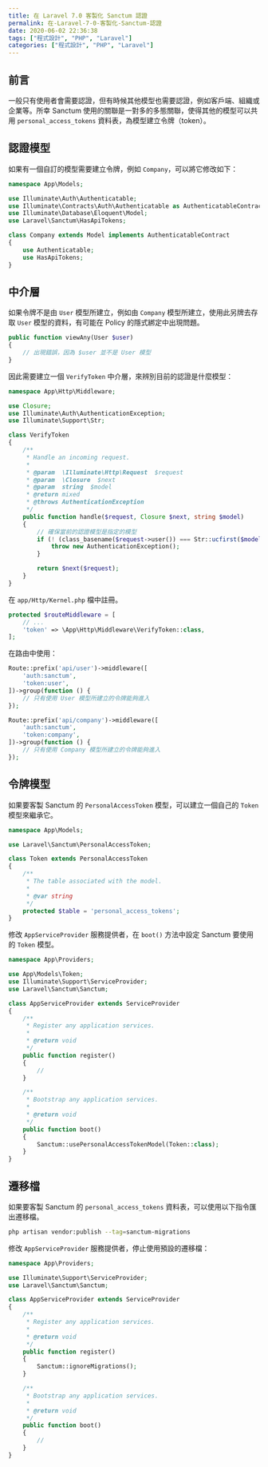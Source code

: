 ```yaml
---
title: 在 Laravel 7.0 客製化 Sanctum 認證
permalink: 在-Laravel-7-0-客製化-Sanctum-認證
date: 2020-06-02 22:36:38
tags: ["程式設計", "PHP", "Laravel"]
categories: ["程式設計", "PHP", "Laravel"]
---
```


## 前言

一般只有使用者會需要認證，但有時候其他模型也需要認證，例如客戶端、組織或企業等。所幸 Sanctum 使用的關聯是一對多的多態關聯，使得其他的模型可以共用 `personal_access_tokens` 資料表，為模型建立令牌（token）。

## 認證模型

如果有一個自訂的模型需要建立令牌，例如 `Company`，可以將它修改如下：

```PHP
namespace App\Models;

use Illuminate\Auth\Authenticatable;
use Illuminate\Contracts\Auth\Authenticatable as AuthenticatableContract;
use Illuminate\Database\Eloquent\Model;
use Laravel\Sanctum\HasApiTokens;

class Company extends Model implements AuthenticatableContract
{
    use Authenticatable;
    use HasApiTokens;
}
```

## 中介層

如果令牌不是由 `User` 模型所建立，例如由 `Company` 模型所建立，使用此另牌去存取 `User` 模型的資料，有可能在 Policy 的隱式綁定中出現問題。

```PHP
public function viewAny(User $user)
{
    // 出現錯誤，因為 $user 並不是 User 模型
}
```

因此需要建立一個 `VerifyToken` 中介層，來辨別目前的認證是什麼模型：

```PHP
namespace App\Http\Middleware;

use Closure;
use Illuminate\Auth\AuthenticationException;
use Illuminate\Support\Str;

class VerifyToken
{
    /**
     * Handle an incoming request.
     *
     * @param  \Illuminate\Http\Request  $request
     * @param  \Closure  $next
     * @param  string  $model
     * @return mixed
     * @throws AuthenticationException
     */
    public function handle($request, Closure $next, string $model)
    {
        // 確保當前的認證模型是指定的模型
        if (! (class_basename($request->user()) === Str::ucfirst($model))) {
            throw new AuthenticationException();
        }

        return $next($request);
    }
}
```

在 `app/Http/Kernel.php` 檔中註冊。

```PHP
protected $routeMiddleware = [
    // ...
    'token' => \App\Http\Middleware\VerifyToken::class,
];
```

在路由中使用：

```PHP
Route::prefix('api/user')->middleware([
    'auth:sanctum',
    'token:user',
])->group(function () {
    // 只有使用 User 模型所建立的令牌能夠進入
});

Route::prefix('api/company')->middleware([
    'auth:sanctum',
    'token:company',
])->group(function () {
    // 只有使用 Company 模型所建立的令牌能夠進入
});
```

## 令牌模型

如果要客製 Sanctum 的 `PersonalAccessToken` 模型，可以建立一個自己的 `Token` 模型來繼承它。

```PHP
namespace App\Models;

use Laravel\Sanctum\PersonalAccessToken;

class Token extends PersonalAccessToken
{
    /**
     * The table associated with the model.
     *
     * @var string
     */
    protected $table = 'personal_access_tokens';
}
```

修改 `AppServiceProvider` 服務提供者，在 `boot()` 方法中設定 Sanctum 要使用的 `Token` 模型。

```PHP
namespace App\Providers;

use App\Models\Token;
use Illuminate\Support\ServiceProvider;
use Laravel\Sanctum\Sanctum;

class AppServiceProvider extends ServiceProvider
{
    /**
     * Register any application services.
     *
     * @return void
     */
    public function register()
    {
        //
    }

    /**
     * Bootstrap any application services.
     *
     * @return void
     */
    public function boot()
    {
        Sanctum::usePersonalAccessTokenModel(Token::class);
    }
}
```

## 遷移檔

如果要客製 Sanctum 的 `personal_access_tokens` 資料表，可以使用以下指令匯出遷移檔。

```BASH
php artisan vendor:publish --tag=sanctum-migrations
```

修改 `AppServiceProvider` 服務提供者，停止使用預設的遷移檔：

```PHP
namespace App\Providers;

use Illuminate\Support\ServiceProvider;
use Laravel\Sanctum\Sanctum;

class AppServiceProvider extends ServiceProvider
{
    /**
     * Register any application services.
     *
     * @return void
     */
    public function register()
    {
        Sanctum::ignoreMigrations();
    }

    /**
     * Bootstrap any application services.
     *
     * @return void
     */
    public function boot()
    {
        //
    }
}
```
